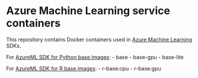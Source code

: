 # Azure Machine Learning service containers
This repository contains Docker containers used in [Azure Machine Learning](https://azure.microsoft.com/en-us/services/machine-learning-service/) SDKs.


  For [AzureML SDK for Python base images](./base):
    - base
    - base-gpu
    - base-lite

  For [AzureML SDK for R base images](./r-base):
    - r-base:cpu
    - r-base:gpu